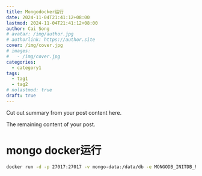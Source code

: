 ```yaml
---
title: Mongodocker运行
date: 2024-11-04T21:41:12+08:00
lastmod: 2024-11-04T21:41:12+08:00
author: Cai Song
# avatar: /img/author.jpg
# authorlink: https://author.site
cover: /img/cover.jpg
# images:
#   - /img/cover.jpg
categories:
  - category1
tags:
  - tag1
  - tag2
# nolastmod: true
draft: true
---
```


Cut out summary from your post content here.

<!--more-->

The remaining content of your post.
# mongo docker运行
```bash
docker run -d -p 27017:27017 -v mongo-data:/data/db -e MONGODB_INITDB_ROOT_USERNAME=username -e MONGODB_INITDB_ROOT_PASSWORD=password mongo
```
